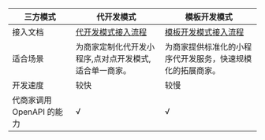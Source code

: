 | 三方模式 | 代开发模式 | 模板开发模式 |
| --- | --- | --- |
| 接入文档 | [代开发模式接入流程](https://opendocs.alipay.com/isv/03l20p) | [模板开发模式接入流程](https://opendocs.alipay.com/isv/03kvdw) |
| 适合场景 | 为商家定制化代开发小程序,点对点开发模式,适合单一商家。 | 为商家提供标准化的小程序代开发服务，快速规模化的拓展商家。 |
| 开发速度 | 较快 | 较慢 |
| 代商家调用 OpenAPI 的能力 | √ | √ |

 <br /> 
